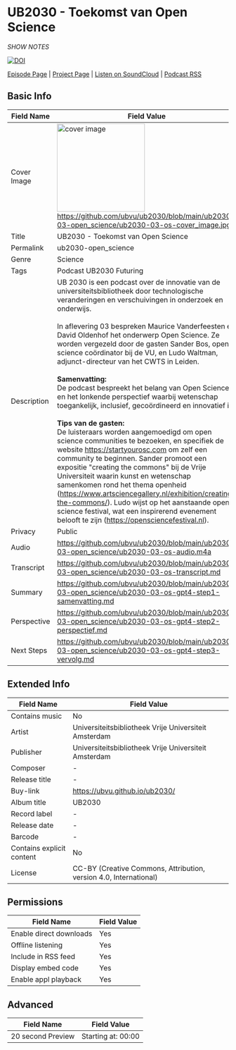 # UB2030 - Toekomst van Open Science
*SHOW NOTES*

[![DOI](https://zenodo.org/badge/679753673.svg)](https://zenodo.org/doi/10.5281/zenodo.10666049)

[Episode Page](https://ubvu.github.io/ub2030/ub2030-03-open_science) | [Project Page](https://ubvu.github.io/ub2030/) | [Listen on SoundCloud](https://soundcloud.com/vu-library-live/sets/ub2030-the-future-of-research-libraries) | [Podcast RSS](https://feeds.soundcloud.com/users/soundcloud:users:527805591/sounds.rss)

## Basic Info

Field Name       | Field Value    
---|---
Cover Image            |  <img src="ub2030-03-os-cover_image.jpg" alt="cover image" style="width:200px;height:auto;"> <br/> https://github.com/ubvu/ub2030/blob/main/ub2030-03-open_science/ub2030-03-os-cover_image.jpg
Title            | UB2030 - Toekomst van Open Science
Permalink        | ub2030-open_science
Genre            | Science
Tags             | Podcast UB2030 Futuring
Description      | UB 2030 is een podcast over de innovatie van de universiteitsbibliotheek door technologische veranderingen en verschuivingen in onderzoek en onderwijs. <br/><br/>  In aflevering 03 bespreken Maurice Vanderfeesten en David Oldenhof het onderwerp Open Science. Ze worden vergezeld door de  gasten Sander Bos, open science coördinator bij de VU, en Ludo Waltman, adjunct-directeur van het CWTS in Leiden.  <br/><br/>  **Samenvatting:**<br/>  De podcast bespreekt het belang van Open Science en het lonkende perspectief waarbij wetenschap toegankelijk, inclusief, gecoördineerd en innovatief is. <br/><br/>  **Tips van de gasten:**<br/>  De luisteraars worden aangemoedigd om open science communities te bezoeken, en specifiek de website https://startyourosc.com om zelf een community te beginnen. Sander promoot een expositie "creating the commons" bij de Vrije Universiteit waarin kunst en wetenschap samenkomen rond het thema openheid (https://www.artsciencegallery.nl/exhibition/creating-the-commons/).  Ludo wijst op het aanstaande open science festival, wat een inspirerend evenement belooft te zijn (https://opensciencefestival.nl).
Privacy          | Public
Audio            | <https://github.com/ubvu/ub2030/blob/main/ub2030-03-open_science/ub2030-03-os-audio.m4a>
Transcript       | <https://github.com/ubvu/ub2030/blob/main/ub2030-03-open_science/ub2030-03-os-transcript.md>
Summary          | <https://github.com/ubvu/ub2030/blob/main/ub2030-03-open_science/ub2030-03-os-gpt4-step1-samenvatting.md>
Perspective      | <https://github.com/ubvu/ub2030/blob/main/ub2030-03-open_science/ub2030-03-os-gpt4-step2-perspectief.md>
Next Steps       | <https://github.com/ubvu/ub2030/blob/main/ub2030-03-open_science/ub2030-03-os-gpt4-step3-vervolg.md>


## Extended Info

  Field Name                 | Field Value 
  --------------------------  | -------------------------------------------------------------------
  Contains music              | No
  Artist                      | Universiteitsbibliotheek Vrije Universiteit Amsterdam
  Publisher                   | Universiteitsbibliotheek Vrije Universiteit Amsterdam
  Composer                    | \-
  Release title               | \-
  Buy-link                    | <https://ubvu.github.io/ub2030/>
  Album title                 | UB2030
  Record label                | \-
  Release date                | \-
  Barcode                     | \-
  Contains explicit content   | No
  License                     | CC-BY (Creative Commons, Attribution, version 4.0, International)

## Permissions


  Field Name               | Field Value
  -------------------------| -------------
  Enable direct downloads  | Yes
  Offline listening        | Yes
  Include in RSS feed      | Yes
  Display embed code       | Yes
  Enable appl playback     | Yes
                            

## Advanced


  Field Name         | Field Value
  -------------------| --------------------
  20 second Preview  | Starting at: 00:00